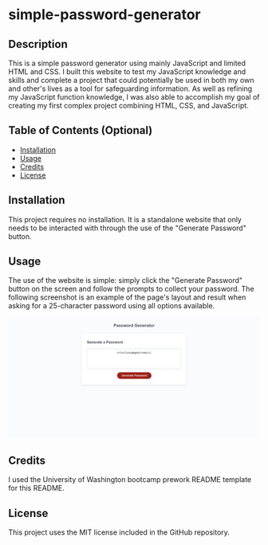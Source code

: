 # simple-password-generator

## Description

This is a simple password generator using mainly JavaScript and limited HTML and CSS. I built this website to test my JavaScript knowledge and skills and complete a project that could potentially be used in both my own and other's lives as a tool for safeguarding information. As well as refining my JavaScript function knowledge, I was also able to accomplish my goal of creating my first complex project combining HTML, CSS, and JavaScript.

## Table of Contents (Optional)

- [Installation](#installation)
- [Usage](#usage)
- [Credits](#credits)
- [License](#license)

## Installation

This project requires no installation. It is a standalone website that only needs to be interacted with through the use of the "Generate Password" button.

## Usage

The use of the website is simple: simply click the "Generate Password" button on the screen and follow the prompts to collect your password. The following screenshot is an example of the page's layout and result when asking for a 25-character password using all options available.

![Screenshot of simple password generator's layout and result](assets/simplepassgen-screenshot.png)

## Credits

I used the University of Washington bootcamp prework README template for this README.

## License

This project uses the MIT license included in the GitHub repository.